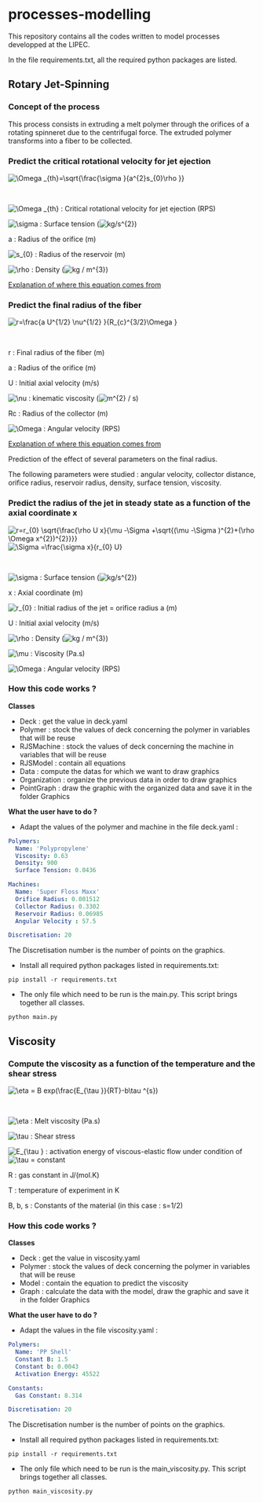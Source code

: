 # processes-modelling

This repository contains all the codes written to model processes developped at the LIPEC.

In the file requirements.txt, all the required python packages are listed.

## Rotary Jet-Spinning


### Concept of the process

This process consists in extruding a melt polymer through the orifices of a rotating spinneret due to the centrifugal force.
The extruded polymer transforms into a fiber to be collected.



### Predict the critical rotational velocity for jet ejection


<img src="https://latex.codecogs.com/gif.latex?\Omega&space;_{th}=\sqrt{\frac{\sigma&space;}{a^{2}s_{0}\rho&space;}}" title="\Omega _{th}=\sqrt{\frac{\sigma }{a^{2}s_{0}\rho }}" />


&nbsp;


<img src="https://latex.codecogs.com/gif.latex?\Omega&space;_{th}" title="\Omega _{th}" /> : Critical rotational velocity for jet ejection (RPS)

<img src="https://latex.codecogs.com/gif.latex?\sigma" title="\sigma" /> : Surface tension (<img src="https://latex.codecogs.com/gif.latex?kg/s^{2}" title="kg/s^{2}" />)

a : Radius of the orifice (m)

<img src="https://latex.codecogs.com/gif.latex?s_{0}" title="s_{0}" /> : Radius of the reservoir (m)

<img src="https://latex.codecogs.com/gif.latex?\rho" title="\rho" /> : Density (<img src="https://latex.codecogs.com/gif.latex?kg&space;/&space;m^{3}" title="kg / m^{3}" />)

[Explanation of where this equation comes from](mellado_equations.md)

### Predict the final radius of the fiber

<img src="https://latex.codecogs.com/gif.latex?r=\frac{a&space;U^{1/2}&space;\nu^{1/2}&space;}{R_{c}^{3/2}\Omega&space;}" title="r=\frac{a U^{1/2} \nu^{1/2} }{R_{c}^{3/2}\Omega }" />


&nbsp;


r : Final radius of the fiber (m)

a : Radius of the orifice (m)

U : Initial axial velocity (m/s)

<img src="https://latex.codecogs.com/gif.latex?\nu" title="\nu" /> : kinematic viscosity (<img src="https://latex.codecogs.com/gif.latex?m^{2}&space;/&space;s" title="m^{2} / s" />)

Rc : Radius of the collector (m)

<img src="https://latex.codecogs.com/gif.latex?\Omega" title="\Omega" /> : Angular velocity (RPS)

[Explanation of where this equation comes from](mellado_equations.md)

Prediction of the effect of several parameters on the final radius.

The following parameters were studied : angular velocity, collector distance, orifice radius,
                                        reservoir radius, density, surface tension, viscosity.



### Predict the radius of the jet in steady state as a function of the axial coordinate x

<img src="https://latex.codecogs.com/gif.latex?r=r_{0}&space;\sqrt{\frac{\rho&space;U&space;x}{\mu&space;-\Sigma&space;&plus;\sqrt{(\mu&space;-\Sigma&space;)^{2}&plus;(\rho&space;\Omega&space;x^{2})^{2}}}}" title="r=r_{0} \sqrt{\frac{\rho U x}{\mu -\Sigma +\sqrt{(\mu -\Sigma )^{2}+(\rho \Omega x^{2})^{2}}}}" />

<img src="https://latex.codecogs.com/gif.latex?\Sigma&space;=\frac{\sigma&space;x}{r_{0}&space;U}" title="\Sigma =\frac{\sigma x}{r_{0} U}" />


&nbsp;


<img src="https://latex.codecogs.com/gif.latex?\sigma" title="\sigma" /> : Surface tension (<img src="https://latex.codecogs.com/gif.latex?kg/s^{2}" title="kg/s^{2}" />)

x : Axial coordinate (m)

<img src="https://latex.codecogs.com/gif.latex?r_{0}" title="r_{0}" /> : Initial radius of the jet = orifice radius a (m)

U : Initial axial velocity (m/s)

<img src="https://latex.codecogs.com/gif.latex?\rho" title="\rho" /> : Density (<img src="https://latex.codecogs.com/gif.latex?kg&space;/&space;m^{3}" title="kg / m^{3}" />)

<img src="https://latex.codecogs.com/gif.latex?\mu" title="\mu" /> : Viscosity (Pa.s)

<img src="https://latex.codecogs.com/gif.latex?\Omega" title="\Omega" /> : Angular velocity (RPS)


### How this code works ?

**Classes**
- Deck : get the value in deck.yaml
- Polymer : stock the values of deck concerning the polymer in variables that will be reuse
- RJSMachine : stock the values of deck concerning the machine in variables that will be reuse
- RJSModel : contain all equations
- Data : compute the datas for which we want to draw graphics
- Organization : organize the previous data in order to draw graphics
- PointGraph : draw the graphic with the organized data and save it in the folder Graphics

**What the user have to do ?**
- Adapt the values of the polymer and machine in the file deck.yaml : 

```yaml
Polymers:
  Name: 'Polypropylene'
  Viscosity: 0.63
  Density: 900
  Surface Tension: 0.0436

Machines:
  Name: 'Super Floss Maxx'
  Orifice Radius: 0.001512
  Collector Radius: 0.3302
  Reservoir Radius: 0.06985
  Angular Velocity : 57.5

Discretisation: 20
```

The Discretisation number is the number of points on the graphics.

- Install all required python packages listed in requirements.txt: 

```linux
pip install -r requirements.txt
```

- The only file which need to be run is the main.py. This script brings together all classes.

```linux
python main.py
```


## Viscosity

### Compute the viscosity as a function of the temperature and the shear stress  

<img src="https://latex.codecogs.com/gif.latex?\eta&space;=&space;B&space;exp(\frac{E_{\tau&space;}}{RT}-b\tau&space;^{s})" title="\eta = B exp(\frac{E_{\tau }}{RT}-b\tau ^{s})" />


&nbsp;


<img src="https://latex.codecogs.com/gif.latex?\eta" title="\eta" /> : Melt viscosity (Pa.s)

<img src="https://latex.codecogs.com/gif.latex?\tau" title="\tau" /> : Shear stress

<img src="https://latex.codecogs.com/gif.latex?E_{\tau&space;}" title="E_{\tau }" /> : activation energy of viscous-elastic flow under condition of <img src="https://latex.codecogs.com/gif.latex?\tau" title="\tau" /> = constant

R : gas constant in J/(mol.K)

T : temperature of experiment in K

B, b, s : Constants of the material (in this case : s=1/2)



### How this code works ?

**Classes**
- Deck : get the value in viscosity.yaml
- Polymer : stock the values of deck concerning the polymer in variables that will be reuse
- Model : contain the equation to predict the viscosity
- Graph : calculate the data with the model, draw the graphic and save it in the folder Graphics


**What the user have to do ?**
- Adapt the values in the file viscosity.yaml :

```yaml
Polymers:
  Name: 'PP Shell'
  Constant B: 1.5
  Constant b: 0.0043
  Activation Energy: 45522

Constants:
  Gas Constant: 8.314

Discretisation: 20
```

The Discretisation number is the number of points on the graphics.

- Install all required python packages listed in requirements.txt: 

```linux
pip install -r requirements.txt
```

- The only file which need to be run is the main_viscosity.py. This script brings together all classes.

```linux
python main_viscosity.py
```
